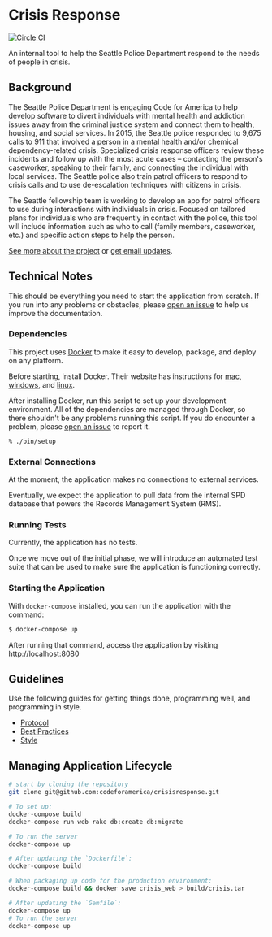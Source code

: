 # Crisis Response

[![Circle CI](https://circleci.com/gh/codeforamerica/crisisresponse.svg?style=svg&circle-token=3dbea1eed1c1d0e056ef0ceaeb0f54039facd079)](https://circleci.com/gh/codeforamerica/crisisresponse)

An internal tool to help the Seattle Police Department
respond to the needs of people in crisis.

## Background

The Seattle Police Department is engaging Code for America
to help develop software to divert individuals
with mental health and addiction issues
away from the criminal justice system
and connect them to health, housing, and social services.
In 2015, the Seattle police responded to 9,675 calls to 911
that involved a person
in a mental health and/or chemical dependency-related crisis.
Specialized crisis response officers review these incidents
and follow up with the most acute cases –
contacting the person's caseworker,
speaking to their family,
and connecting the individual with local services.
The Seattle police also train patrol officers
to respond to crisis calls
and to use de-escalation techniques
with citizens in crisis.

The Seattle fellowship team is working to develop an app
for patrol officers to use
during interactions with individuals in crisis.
Focused on tailored plans
for individuals who are frequently in contact with the police,
this tool will include information such as who to call
(family members, caseworker, etc.)
and specific action steps to help the person.

[See more about the project][more] or [get email updates][updates].

[more]: http://c4a-sea-2016.tumblr.com/
[updates]: http://codeforamerica.us13.list-manage.com/subscribe?u=6100a3c3b87484e2482c465f2&id=4f2ea46fa4

## Technical Notes

This should be everything you need to start the application from scratch.
If you run into any problems or obstacles,
please [open an issue] to help us improve the documentation.

[open an issue]: https://github.com/codeforamerica/crisisresponse/issues/new

### Dependencies

This project uses [Docker] to make it easy
to develop, package, and deploy on any platform.

Before starting, install Docker.
Their website has instructions for [mac], [windows], and [linux].

After installing Docker,
run this script to set up your development environment.
All of the dependencies are managed through Docker,
so there shouldn't be any problems running this script.
If you do encounter a problem, please [open an issue] to report it.

    % ./bin/setup

[Docker]: https://www.docker.com/
[mac]: https://docs.docker.com/mac/
[windows]: https://docs.docker.com/windows/
[linux]: https://docs.docker.com/linux/
[open an issue]: https://github.com/codeforamerica/crisisresponse

### External Connections

At the moment, the application makes no connections to external services.

Eventually, we expect the application to pull data
from the internal SPD database that powers the Records Management System (RMS).

### Running Tests

Currently, the application has no tests.

Once we move out of the initial phase, we will introduce an automated test suite
that can be used to make sure the application is functioning correctly.

### Starting the Application

With `docker-compose` installed, you can run the application with the command:

```bash
$ docker-compose up
```

After running that command,
access the application by visiting http://localhost:8080

## Guidelines

Use the following guides for getting things done, programming well, and
programming in style.

* [Protocol](http://github.com/thoughtbot/guides/blob/master/protocol)
* [Best Practices](http://github.com/thoughtbot/guides/blob/master/best-practices)
* [Style](http://github.com/thoughtbot/guides/blob/master/style)

## Managing Application Lifecycle

```bash
# start by cloning the repository
git clone git@github.com:codeforamerica/crisisresponse.git

# To set up:
docker-compose build
docker-compose run web rake db:create db:migrate

# To run the server
docker-compose up

# After updating the `Dockerfile`:
docker-compose build

# When packaging up code for the production environment:
docker-compose build && docker save crisis_web > build/crisis.tar

# After updating the `Gemfile`:
docker-compose up
# To run the server
docker-compose up
```
